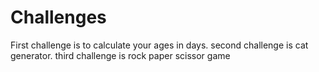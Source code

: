# Challenges
First challenge is to calculate your ages in days.
second challenge is cat generator.
third challenge is rock paper scissor game
